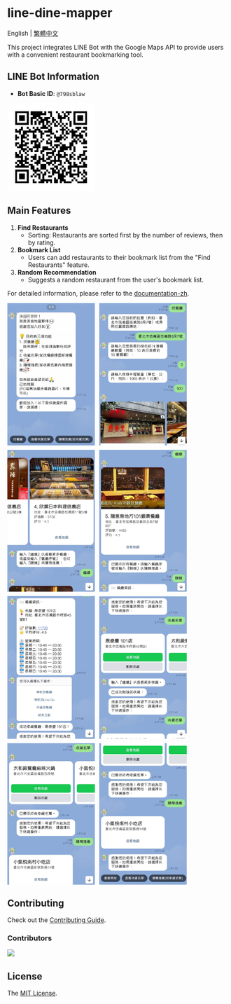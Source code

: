 # line-dine-mapper

English | [繁體中文](./README.md)

This project integrates LINE Bot with the Google Maps API to provide users with a convenient restaurant bookmarking tool.

## LINE Bot Information

- **Bot Basic ID**: `@798sblaw`

<img src="assets/qr_code.png" alt="QR Code" width="200">

## Main Features
1. **Find Restaurants**
   - Sorting: Restaurants are sorted first by the number of reviews, then by rating.
2. **Bookmark List**
   - Users can add restaurants to their bookmark list from the "Find Restaurants" feature.
3. **Random Recommendation**
   - Suggests a random restaurant from the user's bookmark list.

For detailed information, please refer to the [documentation-zh](https://hackmd.io/@-nXGMy8zTgK2nBlGiHohww/S1QC2z6Eye).

<div style="display: flex; flex-wrap: wrap; gap: 10px;">
    <img src="assets/1.jpg" style="width: 200px; height: auto; object-fit: cover;">
    <img src="assets/2.jpg" style="width: 200px; height: auto; object-fit: cover;">
    <img src="assets/3.jpg" style="width: 200px; height: auto; object-fit: cover;">
    <img src="assets/4.jpg" style="width: 200px; height: auto; object-fit: cover;">
    <img src="assets/5.jpg" style="width: 200px; height: auto; object-fit: cover;">
    <img src="assets/6.jpg" style="width: 200px; height: auto; object-fit: cover;">
    <img src="assets/7.jpg" style="width: 200px; height: auto; object-fit: cover;">
    <img src="assets/8.jpg" style="width: 200px; height: auto; object-fit: cover;">
</div>

## Contributing

Check out the [Contributing Guide](.github/CONTRIBUTING.md).

### Contributors

<a href="https://github.com/pg56714/line-dine-mapper/graphs/contributors">
    <img src="https://contrib.rocks/image?repo=pg56714/line-dine-mapper" />
</a>

## License

The [MIT License](LICENSE).
